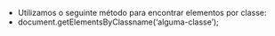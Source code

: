 * Utilizamos o seguinte método para encontrar elementos por classe:
* document.getElementsByClassname(‘alguma-classe’);